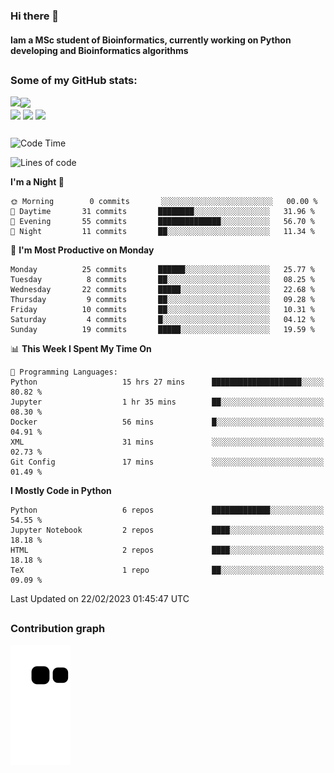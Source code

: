 ### Hi there 👋
#### Iam a MSc student of Bioinformatics, currently working on Python developing and Bioinformatics algorithms

##
### Some of my GitHub stats:

<div>
  <a href="https://github.com/AdrianoSilva19/AdrianoSilva19">
    <img heigth="180" align="left" src="https://github-readme-stats.vercel.app/api?username=AdrianoSilva19&count_private=true&include_all_comits=true&show_icons=true&theme=dracula" />
    <img heigth="180" align="center" src="https://github-readme-stats.vercel.app/api/top-langs/?username=AdrianoSilva19&langs_count=3&theme=dracula" />
  </a>
</div>

<div style="display:inline_block">
  <img align="center" heigth="30" width="30" src="https://cdn.jsdelivr.net/gh/devicons/devicon/icons/python/python-plain.svg" />
  <img align="center" heigth="30" width="30" src="https://cdn.jsdelivr.net/gh/devicons/devicon/icons/r/r-original.svg" />
  <img align="center" heigth="35" width="35" src="https://cdn.jsdelivr.net/gh/devicons/devicon/icons/neo4j/neo4j-original.svg" />
</div>

##

<!--START_SECTION:waka-->
![Code Time](http://img.shields.io/badge/Code%20Time-122%20hrs%2031%20mins-blue)

![Lines of code](https://img.shields.io/badge/From%20Hello%20World%20I%27ve%20Written-719%20Thousand%20lines%20of%20code-blue)

**I'm a Night 🦉** 

```text
🌞 Morning        0 commits       ░░░░░░░░░░░░░░░░░░░░░░░░░   00.00 % 
🌆 Daytime       31 commits       ████████░░░░░░░░░░░░░░░░░   31.96 % 
🌃 Evening       55 commits       ██████████████░░░░░░░░░░░   56.70 % 
🌙 Night         11 commits       ██░░░░░░░░░░░░░░░░░░░░░░░   11.34 % 

```
📅 **I'm Most Productive on Monday** 

```text
Monday          25 commits       ██████░░░░░░░░░░░░░░░░░░░   25.77 % 
Tuesday          8 commits       ██░░░░░░░░░░░░░░░░░░░░░░░   08.25 % 
Wednesday       22 commits       █████░░░░░░░░░░░░░░░░░░░░   22.68 % 
Thursday         9 commits       ██░░░░░░░░░░░░░░░░░░░░░░░   09.28 % 
Friday          10 commits       ██░░░░░░░░░░░░░░░░░░░░░░░   10.31 % 
Saturday         4 commits       █░░░░░░░░░░░░░░░░░░░░░░░░   04.12 % 
Sunday          19 commits       █████░░░░░░░░░░░░░░░░░░░░   19.59 % 

```


📊 **This Week I Spent My Time On** 

```text
💬 Programming Languages: 
Python                   15 hrs 27 mins      ████████████████████░░░░░   80.82 % 
Jupyter                  1 hr 35 mins        ██░░░░░░░░░░░░░░░░░░░░░░░   08.30 % 
Docker                   56 mins             █░░░░░░░░░░░░░░░░░░░░░░░░   04.91 % 
XML                      31 mins             ░░░░░░░░░░░░░░░░░░░░░░░░░   02.73 % 
Git Config               17 mins             ░░░░░░░░░░░░░░░░░░░░░░░░░   01.49 % 

```

**I Mostly Code in Python** 

```text
Python                   6 repos             █████████████░░░░░░░░░░░░   54.55 % 
Jupyter Notebook         2 repos             ████░░░░░░░░░░░░░░░░░░░░░   18.18 % 
HTML                     2 repos             ████░░░░░░░░░░░░░░░░░░░░░   18.18 % 
TeX                      1 repo              ██░░░░░░░░░░░░░░░░░░░░░░░   09.09 % 

```



 Last Updated on 22/02/2023 01:45:47 UTC
<!--END_SECTION:waka-->

##

### Contribution graph

![snake svg](https://github.com/AdrianoSilva19/AdrianoSilva19/blob/output/github-contribution-grid-snake.svg)







<!--

Here are some ideas to get you started:

- 🔭 I’m currently working on ...
- 🌱 I’m currently learning ...
- 👯 I’m looking to collaborate on ...
- 🤔 I’m looking for help with ...
- 💬 Ask me about ...
- 📫 How to reach me: ...
- 😄 Pronouns: ...
- ⚡ Fun fact: ...
-->
